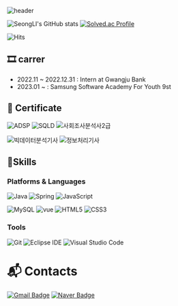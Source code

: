 <!-- # LEE EUNSEONG -->
![header](https://capsule-render.vercel.app/api?type=Waving&color=gradient&height=150&section=header&text=LEE%20EUNSEONG&fontSize=40)
<!-- ![Top Langs](https://github-readme-stats.vercel.app/api/top-langs/?username=SeongLI&layout=compact&theme=dark) -->

![SeongLI's GitHub stats](https://github-readme-stats.vercel.app/api?username=SeongLI&show_icons=true)
[![Solved.ac Profile](http://mazassumnida.wtf/api/v2/generate_badge?boj=pro3069)](https://solved.ac/profile/pro3069)

![Hits](https://hits.seeyoufarm.com/api/count/incr/badge.svg?url=https%3A%2F%2Fgithub.com%2FSeongLI&count_bg=%23A7D982&title_bg=%23FFFFFF&icon=angellist.svg&icon_color=%231B09F2&title=hits&edge_flat=true)

## 🎞 carrer
- 2022.11 ~ 2022.12.31 : Intern at Gwangju Bank
- 2023.01 ~ : Samsung Software Academy For Youth 9st

## 📑 Certificate
![ADSP](https://img.shields.io/badge/ADSP-ECD53F.svg?&style=for-the-badge&logo=Java&logoColor=white)
![SQLD](https://img.shields.io/badge/SQLD-FF9E0F.svg?&style=for-the-badge&logo=Java&logoColor=white)
![사회조사분석사2급](https://img.shields.io/badge/사회조사분석사2급-FF9A00.svg?&style=for-the-badge&logo=Java&logoColor=white)

![빅데이터분석기사](https://img.shields.io/badge/빅데이터분석기사-1E96EB.svg?&style=for-the-badge&logo=Java&logoColor=white)
![정보처리기사](https://img.shields.io/badge/정보처리기사-1B72BE.svg?&style=for-the-badge&logo=Java&logoColor=white)

<!-- - **데이터분석 준전문가** (20.01.10.)
- **SQL 개발자** (21.04.16.)
- **사회조사분석사 2급** (21.06.02.)
- **빅데이터분석기사** (2022.07.15.)
- **정보처리기사** (2022.09.02.) -->

## 💪Skills
### Platforms & Languages
![Java](https://img.shields.io/badge/Java-007396.svg?&style=for-the-badge&logo=Java&logoColor=white)
![Spring](https://img.shields.io/badge/Spring-6DB33F.svg?&style=for-the-badge&logo=Spring&logoColor=white)
![JavaScript](https://img.shields.io/badge/JavaScript-F7DF1E.svg?&style=for-the-badge&logo=JavaScript&logoColor=white)

![MySQL](https://img.shields.io/badge/MySQL-4479A1.svg?&style=for-the-badge&logo=MySQL&logoColor=white)
![vue](https://img.shields.io/badge/vue.js-4FC08D.svg?&style=for-the-badge&logo=vue.js&logoColor=white)
![HTML5](https://img.shields.io/badge/HTML5-E34F26.svg?&style=for-the-badge&logo=HTML5&logoColor=white)
![CSS3](https://img.shields.io/badge/CSS3-1572B6.svg?&style=for-the-badge&logo=CSS3&logoColor=white)


### Tools
![Git](https://img.shields.io/badge/Git-F05032.svg?&style=for-the-badge&logo=Git&logoColor=white)
![Eclipse IDE](https://img.shields.io/badge/Eclipse%20IDE-2C2255.svg?&style=for-the-badge&logo=Eclipse%20IDE&logoColor=white)
![Visual Studio Code](https://img.shields.io/badge/Visual%20Studio%20Code-007ACC.svg?&style=for-the-badge&logo=Visual%20Studio%20Code&logoColor=white)
 
# :mailbox_with_mail: Contacts
<!-- [![Tech Blog Badge](http://img.shields.io/badge/-Tech%20blog-black?style=flat-square&logo=github&link=https://soo-vely-dev.tistory.com/)](https://soo-vely-dev.tistory.com/) -->
[![Gmail Badge](https://img.shields.io/badge/Gmail-d14836?style=flat-square&logo=Gmail&logoColor=white&link=mailto:pro30343069@gmail.com)](mailto:pro30343069@gmail.com)
[![Naver Badge](https://img.shields.io/badge/Naver-03C75A?style=flat-square&logo=Naver&logoColor=white&link=mailto:pro3069@naver.com)](mailto:pro3069@naver.com)

